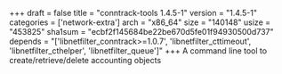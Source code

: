 +++
draft = false
title = "conntrack-tools 1.4.5-1"
version = "1.4.5-1"
categories = ['network-extra']
arch = "x86_64"
size = "140148"
usize = "453825"
sha1sum = "ecbf2f145684be22be670d5fe01f94930500d737"
depends = "['libnetfilter_conntrack>=1.0.7', 'libnetfilter_cttimeout', 'libnetfilter_cthelper', 'libnetfilter_queue']"
+++
A command line tool to create/retrieve/delete accounting objects